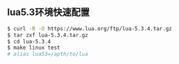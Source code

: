 ## lua5.3环境快速配置


```bash
$ curl -R -O https://www.lua.org/ftp/lua-5.3.4.tar.gz
$ tar zxf lua-5.3.4.tar.gz
$ cd lua-5.3.4
$ make linux test
# alias lua53=/apth/to/lua
```